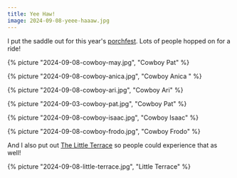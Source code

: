 ```yaml
---
title: Yee Haw!
image: 2024-09-08-yeee-haaaw.jpg
---
```


I put the saddle out for this year's
[porchfest](https://deeringcenter.me/dcporchfest24). Lots of people hopped on
for a ride!

<!--more-->

{% picture "2024-09-08-cowboy-may.jpg", "Cowboy Pat" %}

{% picture "2024-09-08-cowboy-anica.jpg", "Cowboy Anica " %}

{% picture "2024-09-08-cowboy-ari.jpg", "Cowboy Ari" %}

{% picture "2024-09-03-cowboy-pat.jpg", "Cowboy Pat" %}

{% picture "2024-09-08-cowboy-isaac.jpg", "Cowboy Isaac" %}

{% picture "2024-09-08-cowboy-frodo.jpg", "Cowboy Frodo" %}

And I also put out
[The Little Terrace](/posts/2024-06-16-making-of-the-little-terrace) so people
could experience that as well!

{% picture "2024-09-08-little-terrace.jpg", "Little Terrace" %}
